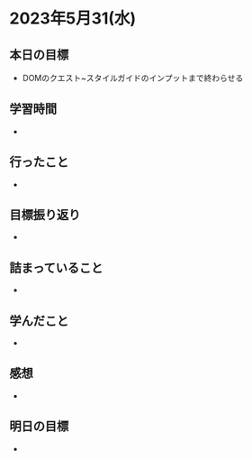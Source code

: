 # 2023年5月31(水)

## 本日の目標
- DOMのクエスト~スタイルガイドのインプットまで終わらせる

## 学習時間
- 

## 行ったこと
- 
   
## 目標振り返り
- 

## 詰まっていること
- 

## 学んだこと
- 

## 感想
- 

## 明日の目標
- 